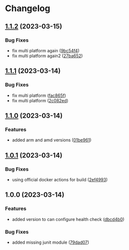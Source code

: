 # Changelog

## [1.1.2](https://github.com/flowcore-io/health-check-container/compare/v1.1.1...v1.1.2) (2023-03-15)


### Bug Fixes

* fix multi platform again ([9bc54f4](https://github.com/flowcore-io/health-check-container/commit/9bc54f46b5ca703827b731ab8acf94678d2ea729))
* fix multi platform again2 ([27ba652](https://github.com/flowcore-io/health-check-container/commit/27ba65244b81bc16d482f1c95d6ce559b633fa3a))

## [1.1.1](https://github.com/flowcore-io/health-check-container/compare/v1.1.0...v1.1.1) (2023-03-14)


### Bug Fixes

* fix multi platform ([fac865f](https://github.com/flowcore-io/health-check-container/commit/fac865fd766fc67ff0032c53f03c28bd53572759))
* fix multi platform ([2c082ed](https://github.com/flowcore-io/health-check-container/commit/2c082ed9dd1f3a6768fbc92b1a5028279054b3e6))

## [1.1.0](https://github.com/flowcore-io/health-check-container/compare/v1.0.1...v1.1.0) (2023-03-14)


### Features

* added arm and amd versions ([01be961](https://github.com/flowcore-io/health-check-container/commit/01be96113d50b63868d8bf7e83498126d089e712))

## [1.0.1](https://github.com/flowcore-io/health-check-container/compare/v1.0.0...v1.0.1) (2023-03-14)


### Bug Fixes

* using official docker actions for build ([2ef4993](https://github.com/flowcore-io/health-check-container/commit/2ef4993fc8a61ee6f097df0d472c4a391ad24a48))

## 1.0.0 (2023-03-14)


### Features

* added version to can configure health check ([dbcd4b0](https://github.com/flowcore-io/health-check-container/commit/dbcd4b0c01dce573779042fdfdfbe5ea0059d4ea))


### Bug Fixes

* added missing junit module ([79dad07](https://github.com/flowcore-io/health-check-container/commit/79dad0768d47bc65a2e2a5bdb341eeeeda6ac92c))
